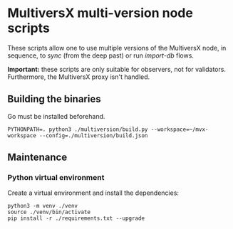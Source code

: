 # MultiversX multi-version node scripts

These scripts allow one to use multiple versions of the MultiversX node, in sequence, to _sync_ (from the deep past) or run _import-db_ flows.

**Important:** these scripts are only suitable for observers, not for validators. Furthermore, the MultiversX proxy isn't handled.

## Building the binaries

Go must be installed beforehand.

```
PYTHONPATH=. python3 ./multiversion/build.py --workspace=~/mvx-workspace --config=./multiversion/build.json
```

## Maintenance

### Python virtual environment

Create a virtual environment and install the dependencies:

```
python3 -m venv ./venv
source ./venv/bin/activate
pip install -r ./requirements.txt --upgrade
```
